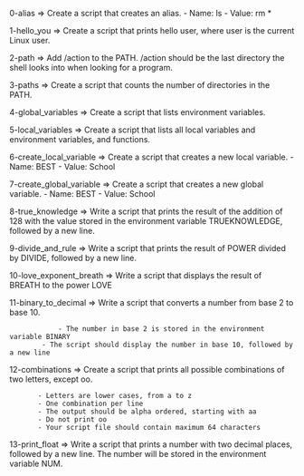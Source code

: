 0-alias => Create a script that creates an alias.
	    - Name: ls
	    - Value: rm *

1-hello_you => Create a script that prints hello user, where user is the current Linux user.

2-path => Add /action to the PATH. /action should be the last directory the shell looks into when looking for a program.

3-paths => Create a script that counts the number of directories in the PATH.

4-global_variables => Create a script that lists environment variables.

5-local_variables => Create a script that lists all local variables and environment variables, and functions.

6-create_local_variable => Create a script that creates a new local variable.
			    - Name: BEST
			    - Value: School

7-create_global_variable => Create a script that creates a new global variable.
			    - Name: BEST
			    - Value: School

8-true_knowledge => Write a script that prints the result of the addition of 128 with the value stored in the environment variable TRUEKNOWLEDGE, followed by a new line.

9-divide_and_rule => Write a script that prints the result of POWER divided by DIVIDE, followed by a new line.

10-love_exponent_breath => Write a script that displays the result of BREATH to the power LOVE

11-binary_to_decimal => Write a script that converts a number from base 2 to base 10.

		     	- The number in base 2 is stored in the environment variable BINARY
			- The script should display the number in base 10, followed by a new line

12-combinations => Create a script that prints all possible combinations of two letters, except oo.

		   - Letters are lower cases, from a to z
		   - One combination per line
		   - The output should be alpha ordered, starting with aa
		   - Do not print oo
		   - Your script file should contain maximum 64 characters

13-print_float => Write a script that prints a number with two decimal places, followed by a new line. The number will be stored in the environment variable NUM.

